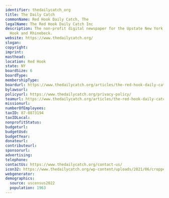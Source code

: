 ```yaml
---
identifier: thedailycatch_org
title: The Daily Catch
commonName: Red Hook Daily Catch, The
legalName: The Red Hook Daily Catch Inc
description: The non-profit digital newspaper for the Upstate New York towns of Red
  Hook and Rhinebeck.
website: https://www.thedailycatch.org/
slogan:
copyright:
imprint:
masthead:
location: Red Hook
state: NY
boardSize: 6
boardType:
membershipType:
boardurl: https://www.thedailycatch.org/articles/the-red-hook-daily-catch-board-of-directors/
bylawsurl:
policyurl: https://www.thedailycatch.org/privacy-policy/
teamurl: https://www.thedailycatch.org/articles/the-red-hook-daily-catch-board-of-directors/
missionurl:
numberOfEmployees:
taxID: 87-0873194
taxIDLocal:
nonprofitStatus:
budgeturl:
budgetUsd:
budgetYear:
donateurl:
contributeurl:
sponsorurl:
advertising:
telephone:
contactUs: https://www.thedailycatch.org/contact-us/
icon32: https://www.thedailycatch.org/wp-content/uploads/2021/06/cropped-favicon-new-1-32x32.png
webgenerator:
demographics:
  source: uscensus2022
  population: 1963
---
```

